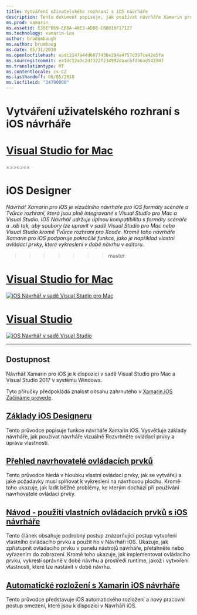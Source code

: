```yaml
---
title: Vytváření uživatelského rozhraní s iOS návrháře
description: Tento dokument popisuje, jak používat návrháře Xamarin pro iOS k sestavení aplikace uživatelské rozhraní s scénářů a .xib souborů. Odkazuje na dokumenty, které popisují dostupnosti nástroj, jeho základních funkcí, navrhovatelé ovládací prvky a zadejte návody jeho použití.
ms.prod: xamarin
ms.assetid: E35EFB69-EBBA-40E3-ADBE-CB8016F17127
ms.technology: xamarin-ios
author: bradumbaugh
ms.author: brumbaug
ms.date: 05/31/2018
ms.openlocfilehash: eadc2147a44d6077436e394a4757d367ce42e5fa
ms.sourcegitcommit: ea1dc12a3c2d7322f234997daacbfdb6ad542507
ms.translationtype: MT
ms.contentlocale: cs-CZ
ms.lasthandoff: 06/05/2018
ms.locfileid: "34790000"
---
```

# <a name="building-user-interfaces-with-the-ios-designer"></a>Vytváření uživatelského rozhraní s iOS návrháře

# <a name="visual-studio-for-mactabvsmac"></a>[Visual Studio for Mac](#tab/vsmac)

=======
# <a name="ios-designer"></a>iOS Designer

_Návrhář Xamarin pro iOS je vizuálního návrháře pro iOS formáty scénáře a Tvůrce rozhraní, která jsou plně integrované s Visual Studio pro Mac a Visual Studio. IOS Návrhář udržuje úplnou kompatibilitu s formáty scénáře a .xib tak, aby soubory lze upravit v sadě Visual Studio pro Mac nebo Visual Studio kromě Tvůrce rozhraní pro Xcode. Kromě toho návrháře Xamarin pro iOS podporuje pokročilé funkce, jako je například vlastní ovládací prvky, které vykreslení v době návrhu v editoru._
>>>>>>> master

# <a name="visual-studio-for-mactabmacos"></a>[Visual Studio for Mac](#tab/macos)

[![iOS Návrhář v sadě Visual Studio pro Mac](images/designer-vsmac-sml.png "iOS návrháře")](images/designer-vsmac.png#lightbox)

# <a name="visual-studiotabwindows"></a>[Visual Studio](#tab/windows)

[![iOS Návrhář v sadě Visual Studio](images/designer-vs.png "iOS návrháře")](images/designer-vs.png#lightbox)

-----

## <a name="availability"></a>Dostupnost

Návrhář Xamarin pro iOS je k dispozici v sadě Visual Studio pro Mac a Visual Studio 2017 v systému Windows.

Tyto příručky předpokládá znalost obsahu zahrnutého v [Xamarin.iOS Začínáme provede](~/ios/get-started/index.md).

## <a name="ios-designer-basicsintroductionmd"></a>[Základy iOS Designeru](introduction.md)

Tento průvodce popisuje funkce návrháře Xamarin iOS. Vysvětluje základy návrháře, jak používat návrháře vizuálně Rozvrhněte ovládací prvky a úprava vlastností.

## <a name="designable-controls-overviewios-designable-controls-overviewmd"></a>[Přehled navrhovatelé ovládacích prvků](ios-designable-controls-overview.md)

Tento průvodce hledá v hloubku vlastní ovládací prvky, jak se vytvářejí a jaké požadavky musí splňovat k vykreslení na návrhovou plochu. Kromě toho ukazuje, jak ladit běžné problémy, ke kterým dochází při používání navrhovatelé ovládací prvky.

## <a name="walkthrough---using-custom-controls-with-ios-designerios-designable-controls-walkthroughmd"></a>[Návod - použití vlastních ovládacích prvků s iOS návrháře](ios-designable-controls-walkthrough.md)

Tento článek obsahuje podrobný postup znázorňující postup vytvoření vlastního ovládacího prvku a použít ho v Návrháři iOS. Ukazuje, jak zpřístupnit ovládacího prvku v panelu nástrojů návrháře, přetáhněte nebo vyřazením do zobrazení. Kromě toho ukazuje, jak implementovat ovládacího prvku, vykreslí správně v době návrhu a prostředí runtime, jakož i vytvoření vlastnosti, které lze nastavit v době návrhu.

## <a name="auto-layout-with-the-xamarin-ios-designerdesigner-auto-layoutmd"></a>[Automatické rozložení s Xamarin iOS návrháře](designer-auto-layout.md)

Tento průvodce představuje iOS automatického rozložení a nový pracovní postup omezení, které jsou k dispozici v Návrháři iOS.
